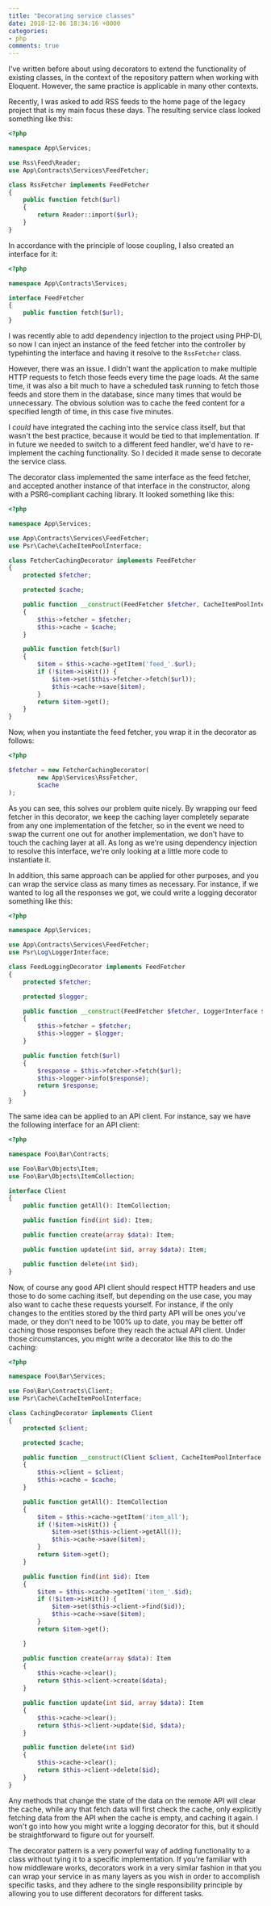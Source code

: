 ```yaml
---
title: "Decorating service classes"
date: 2018-12-06 18:34:16 +0000
categories:
- php
comments: true
---
```


I've written before about using decorators to extend the functionality of existing classes, in the context of the repository pattern when working with Eloquent. However, the same practice is applicable in many other contexts.

Recently, I was asked to add RSS feeds to the home page of the legacy project that is my main focus these days. The resulting service class looked something like this:

```php
<?php

namespace App\Services;

use Rss\Feed\Reader;
use App\Contracts\Services\FeedFetcher;

class RssFetcher implements FeedFetcher
{
    public function fetch($url)
    {
        return Reader::import($url);
    }
}
```

In accordance with the principle of loose coupling, I also created an interface for it:

```php
<?php

namespace App\Contracts\Services;

interface FeedFetcher
{
    public function fetch($url);
}
```

I was recently able to add dependency injection to the project using PHP-DI, so now I can inject an instance of the feed fetcher into the controller by typehinting the interface and having it resolve to the `RssFetcher` class.

However, there was an issue. I didn't want the application to make multiple HTTP requests to fetch those feeds every time the page loads. At the same time, it was also a bit much to have a scheduled task running to fetch those feeds and store them in the database, since many times that would be unnecessary. The obvious solution was to cache the feed content for a specified length of time, in this case five minutes.

I *could* have integrated the caching into the service class itself, but that wasn't the best practice, because it would be tied to that implementation. If in future we needed to switch to a different feed handler, we'd have to re-implement the caching functionality. So I decided it made sense to decorate the service class.

The decorator class implemented the same interface as the feed fetcher, and accepted another instance of that interface in the constructor, along with a PSR6-compliant caching library. It looked something like this:

```php
<?php

namespace App\Services;

use App\Contracts\Services\FeedFetcher;
use Psr\Cache\CacheItemPoolInterface;

class FetcherCachingDecorator implements FeedFetcher
{
    protected $fetcher;

    protected $cache;

    public function __construct(FeedFetcher $fetcher, CacheItemPoolInterface $cache)
    {
        $this->fetcher = $fetcher;
        $this->cache = $cache;
    }

    public function fetch($url)
    {
        $item = $this->cache->getItem('feed_'.$url);
        if (!$item->isHit()) {
            $item->set($this->fetcher->fetch($url));
            $this->cache->save($item);
        }
        return $item->get();
    }
}
```

Now, when you instantiate the feed fetcher, you wrap it in the decorator as follows:

```php
<?php

$fetcher = new FetcherCachingDecorator(
        new App\Services\RssFetcher,
        $cache
);
```

As you can see, this solves our problem quite nicely. By wrapping our feed fetcher in this decorator, we keep the caching layer completely separate from any one implementation of the fetcher, so in the event we need to swap the current one out for another implementation, we don't have to touch the caching layer at all. As long as we're using dependency injection to resolve this interface, we're only looking at a little more code to instantiate it.

In addition, this same approach can be applied for other purposes, and you can wrap the service class as many times as necessary. For instance, if we wanted to log all the responses we got, we could write a logging decorator something like this:

```php
<?php

namespace App\Services;

use App\Contracts\Services\FeedFetcher;
use Psr\Log\LoggerInterface;

class FeedLoggingDecorator implements FeedFetcher
{
    protected $fetcher;

    protected $logger;

    public function __construct(FeedFetcher $fetcher, LoggerInterface $logger)
    {
        $this->fetcher = $fetcher;
        $this->logger = $logger;
    }

    public function fetch($url)
    {
        $response = $this->fetcher->fetch($url);
        $this->logger->info($response);
        return $response;
    }
}
```

The same idea can be applied to an API client. For instance, say we have the following interface for an API client:

```php
<?php

namespace Foo\Bar\Contracts;

use Foo\Bar\Objects\Item;
use Foo\Bar\Objects\ItemCollection;

interface Client
{
    public function getAll(): ItemCollection;

    public function find(int $id): Item;

    public function create(array $data): Item;

    public function update(int $id, array $data): Item;

    public function delete(int $id);
}
```

Now, of course any good API client should respect HTTP headers and use those to do some caching itself, but depending on the use case, you may also want to cache these requests yourself. For instance, if the only changes to the entities stored by the third party API will be ones you've made, or they don't need to be 100% up to date, you may be better off caching those responses before they reach the actual API client. Under those circumstances, you might write a decorator like this to do the caching:

```php
<?php

namespace Foo\Bar\Services;

use Foo\Bar\Contracts\Client;
use Psr\Cache\CacheItemPoolInterface;

class CachingDecorator implements Client
{
    protected $client;

    protected $cache;

    public function __construct(Client $client, CacheItemPoolInterface $cache)
    {
        $this->client = $client;
        $this->cache = $cache;
    }

    public function getAll(): ItemCollection
    {
        $item = $this->cache->getItem('item_all');
        if (!$item->isHit()) {
            $item->set($this->client->getAll());
            $this->cache->save($item);
        }
        return $item->get();
    }

    public function find(int $id): Item
    {
        $item = $this->cache->getItem('item_'.$id);
        if (!$item->isHit()) {
            $item->set($this->client->find($id));
            $this->cache->save($item);
        }
        return $item->get();

    }

    public function create(array $data): Item
    {
        $this->cache->clear();
        return $this->client->create($data);
    }

    public function update(int $id, array $data): Item
    {
        $this->cache->clear();
        return $this->client->update($id, $data);
    }

    public function delete(int $id)
    {
        $this->cache->clear();
        return $this->client->delete($id);
    }
}
```

Any methods that change the state of the data on the remote API will clear the cache, while any that fetch data will first check the cache, only explicitly fetching data from the API when the cache is empty, and caching it again. I won't go into how you might write a logging decorator for this, but it should be straightforward to figure out for yourself.

The decorator pattern is a very powerful way of adding functionality to a class without tying it to a specific implementation. If you're familiar with how middleware works, decorators work in a very similar fashion in that you can wrap your service in as many layers as you wish in order to accomplish specific tasks, and they adhere to the single responsibility principle by allowing you to use different decorators for different tasks.
